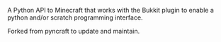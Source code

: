 A Python API to Minecraft that works with the Bukkit plugin to enable a python and/or scratch programming interface.

Forked from pyncraft to update and maintain.
